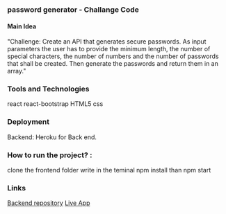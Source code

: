 ### password generator - Challange Code
#### Main Idea
"Challenge: Create an API that generates secure passwords. As input parameters the user has to provide the minimum length, the number of special characters, the number of numbers and the number of passwords that shall be created. Then generate the passwords and return them in an array."

### Tools and Technologies 
react
react-bootstrap
HTML5
css

### Deployment
Backend: Heroku for Back end.


### How to run the project? :

clone the frontend folder write in the teminal npm install than npm start

### Links
[Backend repository](https://github.com/ASREEN/password-generator-Backend)
[Live App](https://password-generator-2921.netlify.app/)